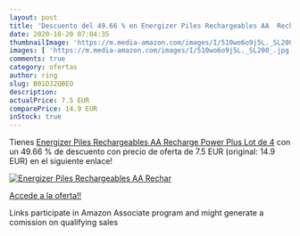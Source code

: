 ```yaml
---
layout: post
title: 'Descuento del 49.66 % en Energizer Piles Rechargeables AA  Rechar'
date: 2020-10-20 07:04:35
thumbnailImage: 'https://m.media-amazon.com/images/I/510wo6o9j5L._SL200_.jpg'
images: [ 'https://m.media-amazon.com/images/I/510wo6o9j5L._SL200_.jpg' ]
comments: true
category: ofertas
author: ring
slug: B01DJ2QBEO
description:
actualPrice: 7.5 EUR
comparePrice: 14.9 EUR
inStock: true
---
```


Tienes [Energizer Piles Rechargeables AA  Recharge Power Plus  Lot de 4](https://www.amazon.fr/dp/B01DJ2QBEO/?tag=tolees0d-21) con un 49.66 % de descuento con precio de oferta de 7.5 EUR (original: 14.9 EUR) en el siguiente enlace!

[![Energizer Piles Rechargeables AA  Rechar](https://m.media-amazon.com/images/I/510wo6o9j5L._SL200_.jpg)](https://www.amazon.fr/dp/B01DJ2QBEO/?tag=tolees0d-21)

[Accede a la oferta!!](https://www.amazon.fr/dp/B01DJ2QBEO/?tag=tolees0d-21)

Links participate in Amazon Associate program and might generate a comission on qualifying sales


